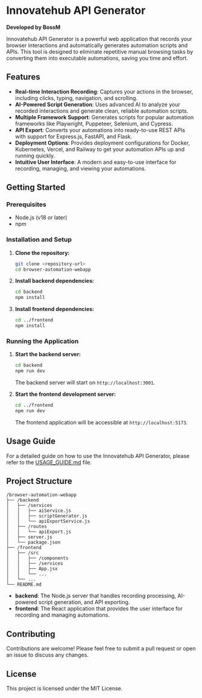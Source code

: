 # Innovatehub API Generator

**Developed by BossM**

Innovatehub API Generator is a powerful web application that records your browser interactions and automatically generates automation scripts and APIs. This tool is designed to eliminate repetitive manual browsing tasks by converting them into executable automations, saving you time and effort.

## Features

- **Real-time Interaction Recording**: Captures your actions in the browser, including clicks, typing, navigation, and scrolling.
- **AI-Powered Script Generation**: Uses advanced AI to analyze your recorded interactions and generate clean, reliable automation scripts.
- **Multiple Framework Support**: Generates scripts for popular automation frameworks like Playwright, Puppeteer, Selenium, and Cypress.
- **API Export**: Converts your automations into ready-to-use REST APIs with support for Express.js, FastAPI, and Flask.
- **Deployment Options**: Provides deployment configurations for Docker, Kubernetes, Vercel, and Railway to get your automation APIs up and running quickly.
- **Intuitive User Interface**: A modern and easy-to-use interface for recording, managing, and viewing your automations.

## Getting Started

### Prerequisites

- Node.js (v18 or later)
- npm

### Installation and Setup

1.  **Clone the repository:**

    ```bash
    git clone <repository-url>
    cd browser-automation-webapp
    ```

2.  **Install backend dependencies:**

    ```bash
    cd backend
    npm install
    ```

3.  **Install frontend dependencies:**

    ```bash
    cd ../frontend
    npm install
    ```

### Running the Application

1.  **Start the backend server:**

    ```bash
    cd backend
    npm run dev
    ```

    The backend server will start on `http://localhost:3001`.

2.  **Start the frontend development server:**

    ```bash
    cd ../frontend
    npm run dev
    ```

    The frontend application will be accessible at `http://localhost:5173`.

## Usage Guide

For a detailed guide on how to use the Innovatehub API Generator, please refer to the [USAGE_GUIDE.md](USAGE_GUIDE.md) file.

## Project Structure

```
/browser-automation-webapp
├── /backend
│   ├── /services
│   │   ├── aiService.js
│   │   ├── scriptGenerator.js
│   │   └── apiExportService.js
│   ├── /routes
│   │   └── apiExport.js
│   ├── server.js
│   └── package.json
├── /frontend
│   ├── /src
│   │   ├── /components
│   │   ├── /services
│   │   ├── App.jsx
│   │   └── ...
│   └── ...
└── README.md
```

-   **backend**: The Node.js server that handles recording processing, AI-powered script generation, and API exporting.
-   **frontend**: The React application that provides the user interface for recording and managing automations.

## Contributing

Contributions are welcome! Please feel free to submit a pull request or open an issue to discuss any changes.

## License

This project is licensed under the MIT License.


